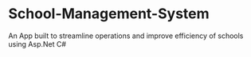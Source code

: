 # School-Management-System
An App built to streamline operations and improve efficiency of schools using Asp.Net C#
